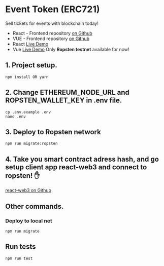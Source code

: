 # Event Token (ERC721)
Sell tickets for events with blockchain today!
- React - Frontend repository [on Github](https://github.com/chulavege1/React_dapp_example)
- VUE - Frontend repository [on Github](https://github.com/yurycooliq/eth-tickets)
- React [Live Demo](https://moonlit-city-309815.ew.r.appspot.com/#/crypto)
- Vue [Live Demo](https://hungry-sammet-4eed59.netlify.app/)
Only **Ropsten testnet** available for now!
## 1. Project setup.
```
npm install OR yarn
```
## 2. Change ETHEREUM_NODE_URL and ROPSTEN_WALLET_KEY in .env file.
```
cp .env.example .env
nano .env
```
## 3. Deploy to Ropsten network
```
npm run migrate:ropsten
```
## 4. Take you smart contract adress hash, and go setup client app react-web3 and connect to ropsten! ✋
[react-web3 on Github](https://github.com/chulavege1/React_dapp_example)
## Other commands.
### Deploy to local net
```
npm run migrate
```
## Run tests 
```
npm run test 
```
